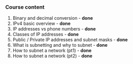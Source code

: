 ### Course content
1. Binary and decimal conversion - **done**
2. IPv4 basic overview - **done**
3. IP addresses vs phone numbers - **done**
4. Classes of IP addresses - **done**
5. Public / Private IP addresses and subnet masks - **done**
6. What is subnetting and why to subnet - **done**
7. How to subnet a network (pt1) - **done**
8. How to subnet a network (pt2) - **done**